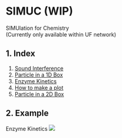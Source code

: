 # SIMUC (WIP)
SIMUlation for Chemistry  
(Currently only available within UF network)

## 1. Index
1. [Sound Interference](http://simuc.chem.ufl.edu/sound)
1. [Particle in a 1D Box](http://simuc.chem.ufl.edu/1dbox)
1. [Enzyme Kinetics](http://simuc.chem.ufl.edu/enzyme_kinetics)
1. [How to make a plot](https://yyrcd-1256568788.cos.na-siliconvalley.myqcloud.com/yyrcd/2019-09-25-How_to_make_a_plot%20-1--1.html)
1. [Particle in a 2D Box](http://simuc.chem.ufl.edu/2dbox)

## 2. Example
Enzyme Kinetics
![](https://yyrcd-1256568788.cos.na-siliconvalley.myqcloud.com/yyrcd/2019-09-27-133405.png)
